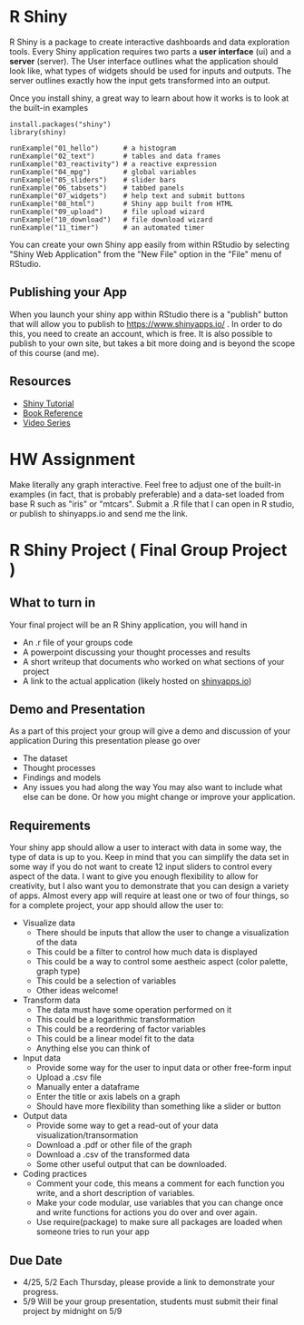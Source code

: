 
# R Shiny
R Shiny is a package to create interactive dashboards and data exploration tools. Every Shiny application requires two parts a **user interface** (ui) and a **server** (server). The User interface outlines what the application should look like, what types of widgets should be used for inputs and outputs. The server outlines exactly how the input gets transformed into an output.

Once you install shiny, a great way to learn about how it works is to look at the built-in examples

```{r}
install.packages("shiny")
library(shiny)

runExample("01_hello")      # a histogram
runExample("02_text")       # tables and data frames
runExample("03_reactivity") # a reactive expression
runExample("04_mpg")        # global variables
runExample("05_sliders")    # slider bars
runExample("06_tabsets")    # tabbed panels
runExample("07_widgets")    # help text and submit buttons
runExample("08_html")       # Shiny app built from HTML
runExample("09_upload")     # file upload wizard
runExample("10_download")   # file download wizard
runExample("11_timer")      # an automated timer
```

You can create your own Shiny app easily from within RStudio by selecting "Shiny Web Application" from the "New File" option in the "File" menu of RStudio.

## Publishing your App
When you launch your shiny app within RStudio there is a "publish" button that will allow you to publish to https://www.shinyapps.io/ . In order to do this, you need to create an account, which is free. It is also possible to publish to your own site, but takes a bit more doing and is beyond the scope of this course (and me).

## Resources
- [Shiny Tutorial](https://shiny.rstudio.com/tutorial/)
- [Book Reference](https://mastering-shiny.org/)
- [Video Series](https://www.youtube.com/playlist?list=PL9HYL-VRX0oRbLoj3FyL5zeASU5FMDgVe)

# HW Assignment
Make literally any graph interactive. Feel free to adjust one of the built-in examples (in fact, that is probably preferable) and a data-set loaded from base R such as "iris" or "mtcars". Submit a .R file that I can open in R studio, or publish to shinyapps.io and send me the link.

# R Shiny Project ( Final Group Project )

## What to turn in
Your final project will be an R Shiny application, you will hand in
- An .r file of your groups code
- A powerpoint discussing your thought processes and results
- A short writeup that documents who worked on what sections of your project
- A link to the actual application (likely hosted on [shinyapps.io](shinyapps.io))

## Demo and Presentation
 As a part of this project your group will give a demo and discussion of your application
 During this presentation please go over 
  - The dataset
  - Thought processes
  - Findings and models
  - Any issues you had along the way 
You may also want to include what else can be done. Or how you might change or improve your application. 

## Requirements
Your shiny app should allow a user to interact with data in some way, the type of data is up to you. Keep in mind that you can simplify the data set in some way if you do not want to create 12 input sliders to control every aspect of the data. I want to give you enough flexibility to allow for creativity, but I also want you to demonstrate that you can design a variety of apps. Almost every app will require at least one or two of four things, so for a complete project, your app should allow the user to:
- Visualize data
  - There should be inputs that allow the user to change a visualization of the data
  - This could be a filter to control how much data is displayed
  - This could be a way to control some aestheic aspect (color palette, graph type)
  - This could be a selection of variables
  - Other ideas welcome!
- Transform data
  - The data must have some operation performed on it
  - This could be a logarithmic transformation
  - This could be a reordering of factor variables
  - This could be a linear model fit to the data
  - Anything else you can think of
- Input data
  - Provide some way for the user to input data or other free-form input
  - Upload a .csv file
  - Manually enter a dataframe
  - Enter the title or axis labels on a graph
  - Should have more flexibility than something like a slider or button
- Output data
  - Provide some way to get a read-out of your data visualization/transormation
  - Download a .pdf or other file of the graph
  - Download a .csv of the transformed data
  - Some other useful output that can be downloaded.
- Coding practices
  - Comment your code, this means a comment for each function you write, and a short description of variables.
  - Make your code modular, use variables that you can change once and write functions for actions you do over and over again.
  - Use require(package) to make sure all packages are loaded when someone tries to run your app
  
## Due Date
- 4/25, 5/2 Each Thursday, please provide a link to demonstrate your progress.
- 5/9 Will be your group presentation, students must submit their final project by midnight on 5/9 

